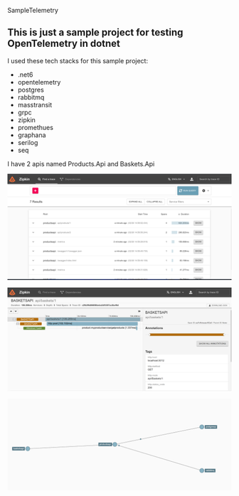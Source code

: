 SampleTelemetry

## This is just a sample project for testing OpenTelemetry in dotnet

 I used these tech stacks for this sample project:
- .net6
- opentelemetry
- postgres
- rabbitmq
- masstransit
- grpc
- zipkin
- promethues
- graphana
- serilog
- seq

I have 2 apis named Products.Api and Baskets.Api

![alt text](https://github.com/peimanpahleh/SampleOpenTelemetry/blob/main/docs/img/zipkin-main.png?raw=true)


![alt text](https://github.com/peimanpahleh/SampleOpenTelemetry/blob/main/docs/img/zipkin-rabbitmq.png?raw=true)


![alt text](https://github.com/peimanpahleh/SampleOpenTelemetry/blob/main/docs/img/zipkin-map.png?raw=true)
